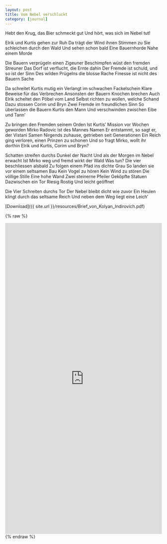 ```yaml
---
layout: post
title: Vom Nebel verschluckt
category: [journal]
---
```


Hebt den Krug, das Bier schmeckt gut
Und hört, was sich im Nebel tut!

Elrik und Kurtis gehen zur Ruh
Da trägt der Wind ihnen Stimmen zu
Sie schleichen durch den Wald
Und sehen schon bald
Eine Bauernhorde
Nahe einem Morde

Die Bauern verprügeln einen Zigeuner
Beschimpfen wüst den fremden Streuner
Das Dorf ist verflucht, die Ernte dahin
Der Fremde ist schuld, und so ist der Sinn
Des wilden Prügelns die blosse Rache
Finesse ist nicht des Bauern Sache

Da schreitet Kurtis mutig ein
Verlangt im schwachen Fackelschein
Klare Beweise für das Verbrechen
Ansonsten der Bauern Knochen brechen
Auch Elrik scheltet den Pöbel vom Land
Selbst richten zu wollen, welche Schand
Dazu stossen Corim und Bryn
Zwei Fremde im freundlichen Sinn
So überlassen die Bauern Kurtis den Mann
Und verschwinden zwischen Eibe und Tann’

Zu bringen den Fremden seinem Orden
Ist Kurtis’ Mission vor Wochen geworden
Mirko Radovic ist des Mannes Namen
Er entstammt, so sagt er, der Vistani Samen
Nirgends zuhause, getrieben seit Generationen 
Ein Reich ging verloren, einen Prinzen zu schonen
Und so fragt Mirko, wollt ihr dorthin
Elrik und Kurtis, Corim und Bryn?

Schatten streifen durchs Dunkel der Nacht
Und als der Morgen im Nebel erwacht
Ist Mirko weg und fremd wirkt der Wald
Was tun? Die vier beschliessen alsbald
Zu folgen einem Pfad ins dichte Grau
So landen sie vor einem seltsamen Bau
Kein Vogel zu hören
Kein Wind zu stören
Die völlige Stille
Eine hohe Wand
Zwei steinerne Pfeiler
Geköpfte Statuen
Dazwischen ein Tor
Riesig
Rostig
Und leicht geöffnet

Die Vier Schreiten durchs Tor
Der Nebel bleibt dicht wie zuvor
Ein Heulen klingt durch das seltsame Reich
Und neben dem Weg liegt eine Leich’  

[Download]({{ site.url }}/resources/Brief_von_Kolyan_Indirovich.pdf)

{% raw %}
<iframe src="https://docs.google.com/gview?url={% endraw %}{{ site.url }}/resources/Brief_von_Kolyan_Indirovich.pdf{% raw %}&embedded=true" style="width:100%; height:1000px;" frameborder="0"></iframe>
{% endraw %}